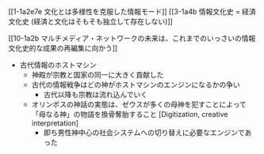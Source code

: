 [[1-1a2e7e 文化とは多様性を克服した情報モード]]
[[3-1a4b 情報文化史 = 経済文化史 (経済と文化はそもそも独立して存在しない)]]

[[10-1a2b マルチメディア・ネットワークの未来は、これまでのいっさいの情報文化史的な成果の再編集に向かう]]

- 古代情報のホストマシン
	- 神殿が宗教と国家の同一に大きく貢献した
	- 古代の情報戦争はどの神がホストマシンのエンジンになるかの争い
		- 古代以降も宗教は流れ込んでいく
	- オリンポスの神話の実態は、ゼウスが多くの母神を犯すことによって「母なる神」の物語を換骨奪胎すること
		[Digitization, creative interpretation]
		- 即ち男性神中心の社会システムへの切り替えに必要なエンジンであった